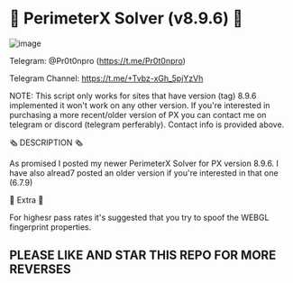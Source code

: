 # 🤖 PerimeterX Solver (v8.9.6) 🤖

![image](https://github.com/user-attachments/assets/0c6ecf3d-20ee-479b-962e-a913df398211)


Telegram: @Pr0t0npro (https://t.me/Pr0t0npro)

Telegram Channel: https://t.me/+Tvbz-xGh_5pjYzVh

NOTE: This script only works for sites that have version (tag) 8.9.6 implemented it won't work on any other version. If you're interested in purchasing a more recent/older version of PX you can contact me on telegram or discord (telegram perferably). Contact info is provided above.

🗞️ DESCRIPTION 🗞️

As promised I posted my newer PerimeterX Solver for PX version 8.9.6. I have also alread7 posted an older version if you're interested in that one (6.7.9)

🤑 Extra 🤑

For highesr pass rates it's suggested that you try to spoof the WEBGL fingerprint properties.

## PLEASE LIKE AND STAR THIS REPO FOR MORE REVERSES ##
